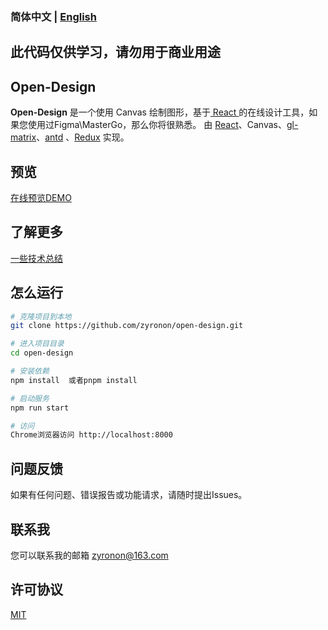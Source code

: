 ### 简体中文 | [English](README.md)

## 此代码仅供学习，请勿用于商业用途

## Open-Design

**Open-Design** 是一个使用 Canvas 绘制图形，基于[ React ](https://reactjs.org/)的在线设计工具，如果您使用过Figma\MasterGo，那么你将很熟悉。
由 [React](https://reactjs.org/)、Canvas、[gl-matrix](https://glmatrix.net/)、[antd](https://ant.design)
、[Redux](https://redux.js.org/)
实现。

## 预览

[在线预览DEMO](http://ttentau.top/design)

## 了解更多

[一些技术总结](NOTE.md)

## 怎么运行

```bash
# 克隆项目到本地
git clone https://github.com/zyronon/open-design.git

# 进入项目目录
cd open-design

# 安装依赖
npm install  或者pnpm install

# 启动服务
npm run start

# 访问
Chrome浏览器访问 http://localhost:8000
```

## 问题反馈

如果有任何问题、错误报告或功能请求，请随时提出Issues。

## 联系我

您可以联系我的邮箱 <a href="mailto:zyronon@163.com">zyronon@163.com</a>

## 许可协议

[MIT](LICENSE)